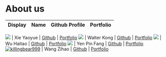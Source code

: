 # About us

Display | Name | Github Profile | Portfolio 
--------|:----:|:--------------:|:---------:

![](https://via.placeholder.com/100.png?text=Photo) | Xie Yaoyue | [Github](https://github.com/xieyaoyue) | [Portfolio](team/xieyaoyue.md)
![](https://via.placeholder.com/100.png?text=Photo) | Walter Kong | [Github](https://github.com/k-walter) | [Portfolio](team/walterkong.md)
![](https://via.placeholder.com/100.png?text=Photo) | Wu Haitao | [Github](https://github.com/Wu-Haitao) | [Portfolio](team/WuHaitao.md)
![](https://via.placeholder.com/100.png?text=Photo) | Yen Pin Fang | [Github](https://github.com/pinfang) | [Portfolio](team/pinfang.md)
<a href="https://imgbb.com/"><img src="https://i.ibb.co/d4x8wZT/killingbear999.jpg" alt="killingbear999" border="0"></a> | Wang Zihao | [Github](https://github.com/killingbear999) | [Portfolio](team/killingbear999.md)


